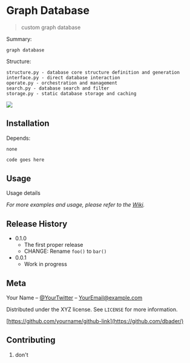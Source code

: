 # Graph Database
> custom graph database


Summary:

    graph database


Structure:

    structure.py - database core structure definition and generation
    interface.py - direct database interaction
    operate.py - orchestration and management
    search.py - database search and filter
    storage.py - static database storage and caching


[//]: # (this is a comment)


![](header.png)


## Installation

Depends:

    none


```sh
code goes here
```


## Usage

Usage details

_For more examples and usage, please refer to the [Wiki][wiki]._


## Release History

* 0.1.0
    * The first proper release
    * CHANGE: Rename `foo()` to `bar()`
* 0.0.1
    * Work in progress


## Meta

Your Name – [@YourTwitter](https://twitter.com/dbader_org) – YourEmail@example.com

Distributed under the XYZ license. See ``LICENSE`` for more information.

[https://github.com/yourname/github-link](https://github.com/dbader/)

## Contributing

1. don't

<!-- Markdown link & img dfn's -->
[npm-image]: https://img.shields.io/npm/v/datadog-metrics.svg?style=flat-square
[wiki]: https://github.com/yourname/yourproject/wiki
